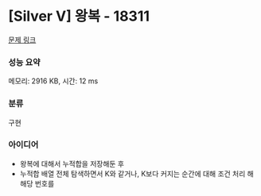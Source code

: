 # [Silver V] 왕복 - 18311 

[문제 링크](https://www.acmicpc.net/problem/18311) 

### 성능 요약

메모리: 2916 KB, 시간: 12 ms

### 분류

구현

### 아이디어

- 왕복에 대해서 누적합을 저장해둔 후
- 누적합 배열 전체 탐색하면서 K와 같거나, K보다 커지는 순간에 대해 조건 처리 해 해당 번호를 
